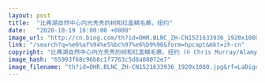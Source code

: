 ```yaml
---
layout: post
title:  "比弗湖自然中心内光秃秃的树和红盖鳞毛蕨，纽约"
date:   "2020-10-19 16:00:00 +0800"
image_url: "http://cn.bing.com/th?id=OHR.BLNC_ZH-CN1521633936_1920x1080.jpg&rf=LaDigue_1920x1080.jpg&pid=hp"
link: "/search?q=%e6%af%94%e5%bc%97%e6%b9%96&form=hpcapt&mkt=zh-cn"
copyright: "比弗湖自然中心内光秃秃的树和红盖鳞毛蕨，纽约 (© Chris Murray/Alamy)"
image_hash: "65993f68c96b8c1f7763c5d8a08072e7"
image_filename: "th?id=OHR.BLNC_ZH-CN1521633936_1920x1080.jpg&rf=LaDigue_1920x1080.jpg&pid=hp"
---
```

